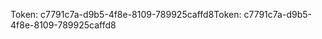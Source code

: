 <span data-ttu-id="4b5b6-101">Token: c7791c7a-d9b5-4f8e-8109-789925caffd8</span><span class="sxs-lookup"><span data-stu-id="4b5b6-101">Token: c7791c7a-d9b5-4f8e-8109-789925caffd8</span></span>